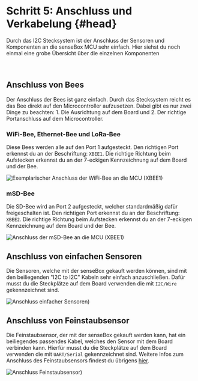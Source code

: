 # Schritt 5: Anschluss und Verkabelung {#head}

<div class="description">Durch das I2C Stecksystem ist der Anschluss der Sensoren und Komponenten an die senseBox MCU sehr einfach. Hier siehst du noch einmal eine grobe Übersicht über die einzelnen Komponenten</div>

<div class="line">
    <br>
    <br>
</div>

## Anschluss von Bees

Der Anschluss der Bees ist ganz einfach. Durch das Stecksystem reicht es das Bee direkt auf den Microcontroller aufzusetzen. Dabei gibt es nur zwei Dinge zu beachten: 1. Die Ausrichtung auf dem Board und 2. Der richtige Portanschluss auf dem Microcontroller. 

### WiFi-Bee, Ethernet-Bee und LoRa-Bee
Diese Bees werden alle auf den Port 1 aufgesteckt. Den richtigen Port erkennst du an der Beschriftung: ``XBEE1``. Die richtige Richtung beim Aufstecken erkennst du an der 7-eckigen Kennzeichnung auf dem Board und der Bee.

![Exemplarischer Anschluss der WiFi-Bee an die MCU (XBEE1)](https://raw.githubusercontent.com/sensebox/books-v2/home/pictures/plug-in-components/wifi-anschluss.png?token=AUIA51zxX61VugZlNyZoXgyFAwVXNFxMks5bF7W4wA%3D%3D)

### mSD-Bee
Die SD-Bee wird an Port 2 aufgesteckt, welcher standardmäßig dafür freigeschalten ist. Den richtigen Port erkennst du an der Beschriftung: ``XBEE2``. Die richtige Richtung beim Aufstecken erkennst du an der 7-eckigen Kennzeichnung auf dem Board und der Bee.

![Anschluss der mSD-Bee an die MCU (XBEE1)](https://raw.githubusercontent.com/sensebox/books-v2/home/pictures/plug-in-components/sd-anschluss.png?token=AUIA51fXRQ2rKemNKnRZysGJuU1xO0w0ks5bF7cSwA%3D%3D)

## Anschluss von einfachen Sensoren
Die Sensoren, welche mit der senseBox gekauft werden können, sind mit den beiliegenden "I2C to I2C" Kabeln sehr einfach anzuschließen. Dafür musst du die Steckplätze auf dem Board verwenden die mit ``I2C/Wire`` gekennzeichnet sind.

![Anschluss einfacher Sensoren)](https://raw.githubusercontent.com/sensebox/books-v2/home/pictures/plug-in-components/sensor-anschluss.jpg?token=AUIA52hoBfQdORIsXStJI7Wj0jbFDTKwks5bF7mpwA%3D%3D)

## Anschluss von Feinstaubsensor
Die Feinstaubsensor, der mit der senseBox gekauft werden kann, hat ein beiliegendes passendes Kabel, welches den Sensor mit dem Board verbinden kann. Hierfür musst du die Steckplätze auf dem Board verwenden die mit ``UART/Serial`` gekennzeichnet sind. Weitere Infos zum Anschluss des Feinstaubsensors findest du übrigens [hier](../komponenten/sensoren/feinstaub.md).

![Anschluss Feinstaubsensor)](https://raw.githubusercontent.com/sensebox/books-v2/home/pictures/plug-in-components/feinstaub-anschluss.jpg?token=AUIA53qcucGufp3F72N-FWsqcYyrJ8yHks5bF7uCwA%3D%3D)
